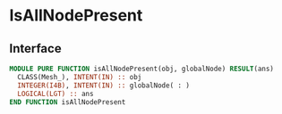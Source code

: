 # IsAllNodePresent

## Interface

```fortran
MODULE PURE FUNCTION isAllNodePresent(obj, globalNode) RESULT(ans)
  CLASS(Mesh_), INTENT(IN) :: obj
  INTEGER(I4B), INTENT(IN) :: globalNode( : )
  LOGICAL(LGT) :: ans
END FUNCTION isAllNodePresent
```

